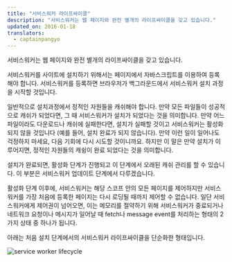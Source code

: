 ```yaml
---
title: "서비스워커 라이프싸이클"
description: "서비스워커는 웹 페이지와 완전 별개의 라이프싸이클을 갖고 있습니다."
updated_on: 2016-01-18
translators:
  - captainpangyo
---
```


<p class="intro">서비스워커는 웹 페이지와 완전 별개의 라이프싸이클을 갖고 있습니다.</p>

서비스워커를 사이트에 설치하기 위해서는 페이지에서 자바스크립트를 이용하여 등록해야 합니다.
서비스워커를 등록하면 브라우저가 백그라운드에서 서비스워커 설치 과정을 시작할 것입니다.

일반적으로 설치과정에서 정적인 자원들을 캐쉬해야 합니다. 만약 모든 파일들이 성공적으로 캐쉬가 되었다면,
그 때 서비스워커가 설치가 되었다는 것을 의미합니다. 만약 어느 파일이라도 다운로드나 캐쉬에 실패한다면,
설치가 실패할 것이고 서비스워커는 활성화 되지 않을 것입니다 (예를 들어, 설치 완료가 되지 않습니다).
만약 이런 일이 일어나도 걱정하지 마세요, 다음 기회에 다시 시도할 것이니까요.
하지만 이 말은 만약 설치가 이루어지면, 정적인 자원들의 캐슁이 완료 되었다는 것을 의미합니다.

설치가 완료되면, 활성화 단계가 진행되고 이 단계에서 오래된 캐쉬 관리를 할 수 있습니다.
이 부분은 서비스워커 업데이트 단계에서 다루겠습니다.

활성화 단계 이후에, 서비스워커는 해당 스코프 안의 모든 페이지를 제어하지만 서비스워커를 가장 처음에 등록한
페이지는 다시 로딩될 때까지 제어할 수 없습니다. 일단 서비스워커에게 제어권이 넘어오면,
이는 메모리를 절약하기 위해 서비스워커가 중료되거나 네트워크 요청이나 메시지가 일어날 때
fetch나 message event를 처리하는 형태의 2가지 상태 중 하나가 됩니다.

아래는 처음 설치 단계에서의 서비스워커 라이프싸이클을 단순화한 형태입니다.

![service worker lifecycle](images/sw-lifecycle.png)
